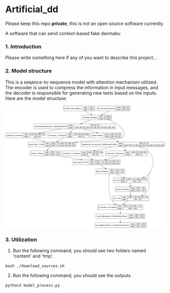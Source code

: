 # Artificial_dd
Please keep this repo **private**, this is not an open source software currently.

A software that can send context-based fake danmaku

### 1. Introduction
Please write something here if any of you want to describe this project...

### 2. Model structure
This is a seqence-to-sequence model with attention mechanism utilized. The encoder is used to compress the information in input messages, and the decoder is responsible for generating new texts based on the inputs. Here are the model structure:

<p>
    <img src="model_picture/model.png"/>
</p>

### 3. Utilization
1. Run the following command, you should see two folders named 'content' and 'tmp'.
```
bash ./download_sources.sh
```
2. Run the following command, you should see the outputs.
```
python3 model_process.py
```
